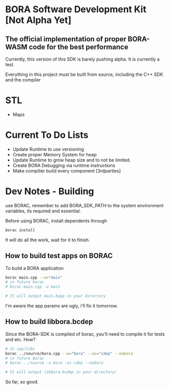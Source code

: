 # BORA Software Development Kit [Not Alpha Yet]
## The official implementation of proper BORA-WASM code for the best performance

Currently, this version of this SDK is barely pushing alpha. It is currently a test.

Everything in this project must be built from source, including the C++ SDK and the compiler

# STL
* Maps

# Current To Do Lists
- Update Runtime to use versioning
- Create proper Memory System for heap
- Update Runtime to grow heap size and to not be limited.
- Create BORA Debugging via runtime instructions
- Make compilier build every component [3rdparties]


# Dev Notes - Building
use BORAC, remember to add BORA_SDK_PATH to the system environment variables, its required and essential.

Before using BORAC, install dependents through
```bash
borac install
```

It will do all the work, wait for it to finish.

## How to build test apps on BORAC
To build a BORA application
```bash
borac main.cpp --o="main" 
# in future borac
# borac main.cpp -o main

# It will output main.bapp in your directory
``` 
I'm aware the app params are ugly, i'll fix it tomorrow.

## How to build libbora.bcdep 
Since the BORA-SDK is compiled of borac, you'll need to compile it for tests and etc. How?
```bash
# In cpp/libs
borac ../source/bora.cpp --o="bora" --as="cdep" --nobora
# in future borac 
# borac ../source -o bora -as cdep --nobora

# It will output libbora.bcdep in your directory!
```

So far, so good.

